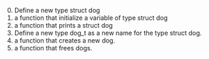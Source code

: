 0. Define a new type struct dog
1. a function that initialize a variable of type struct dog
2.  a function that prints a struct dog
3. Define a new type dog_t as a new name for the type struct dog.
4.  a function that creates a new dog.
5. a function that frees dogs.
